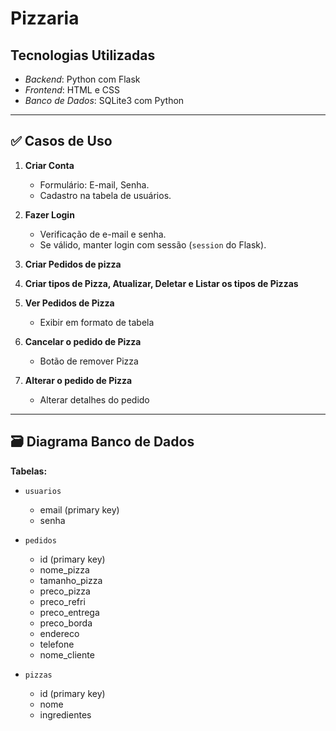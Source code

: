 # Pizzaria

## Tecnologias Utilizadas

- *Backend*: Python com Flask
- *Frontend*: HTML e CSS 
- *Banco de Dados*: SQLite3 com Python

---

## ✅ Casos de Uso

1. **Criar Conta**  
   - Formulário: E-mail, Senha.  
   - Cadastro na tabela de usuários.

2. **Fazer Login**  
   - Verificação de e-mail e senha.
   - Se válido, manter login com sessão (`session` do Flask).

3. **Criar Pedidos de pizza**  
   

3. **Criar tipos de Pizza, Atualizar, Deletar e Listar os tipos de Pizzas**

5. **Ver Pedidos de Pizza**  
   - Exibir em formato de tabela 

6. **Cancelar o pedido de Pizza**  
   - Botão de remover Pizza

7. **Alterar o pedido de Pizza**  
   - Alterar detalhes do pedido

---

## 🗃 Diagrama Banco de Dados

**Tabelas:**  

- `usuarios`
  - email (primary key)
  - senha
    
 -  `pedidos`
     - id (primary key)
     - nome_pizza 
     - tamanho_pizza 
     - preco_pizza 
     - preco_refri
     - preco_entrega
     - preco_borda
     - endereco
     - telefone
     - nome_cliente

  - `pizzas`
    - id (primary key)
    - nome
    - ingredientes


